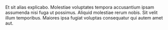 Et sit alias explicabo.
Molestiae voluptates tempora accusantium ipsam assumenda nisi fuga ut possimus.
Aliquid molestiae rerum nobis.
Sit velit illum temporibus.
Maiores ipsa fugiat voluptas consequatur qui autem amet aut.